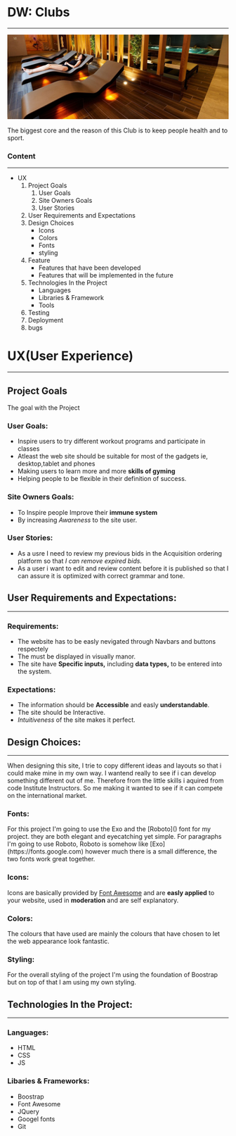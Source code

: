 # DW: Clubs

___
![Markdown Logo](assets/images/lady_pool.jpg)
<p>The biggest core and the reason of this Club is to keep people health and to sport.</p>

### Content
___

* UX
    1. Project Goals
        1. User Goals
        2. Site Owners Goals
        3. User Stories
    2. User Requirements and Expectations  
    3. Design Choices
        * Icons
        * Colors
        * Fonts
        * styling 
    4. Feature
        * Features that have been developed
        * Features that will be implemented in the future
    5. Technologies In the Project
        * Languages
        * Libraries & Framework
        * Tools
    6. Testing
    7. Deployment
    8. bugs

# UX(User Experience)
___

## Project Goals

<p>The goal with the Project</p>

### User Goals:

* Inspire users to try different workout programs and participate in classes
* Atleast the web site should be suitable for most of the gadgets ie, desktop,tablet and phones
* Making users to learn more and more **skills of gyming** 
* Helping people to be flexible in their definition of success.

### Site Owners Goals:
* To Inspire people Improve their **immune system**
* By increasing _Awareness_ to the site user.

### User Stories:
* As a usre I need to review my previous bids in the Acquisition ordering platform so that _I can remove expired bids._
* As a user i want to edit and  review content before it is published so that I can assure it is optimized with correct grammar and tone.
## User Requirements and Expectations:
___

### Requirements:
* The website has to be easly nevigated through Navbars and buttons respectely
* The must be displayed in visually manor.
* The site have **Specific inputs,** including __data types,__ to be entered into the system. 
### Expectations:

* The information should be **Accessible** and easly __understandable__.
* The site should be  Interactive.
* *Intuitiveness* of the site makes it perfect.

## Design Choices:
___

<p>When designing this site, I trie to copy different ideas and layouts so that i could make mine in my own way. 
I wantend really to see if i can develop something different out of me. 
Therefore from the little skills i aquired from code Institute Instructors. So me making it wanted to see if it can compete on the international market.<p>

### Fonts:
<p>For this project I'm going to use the Exo and the [Roboto]() font for my project. they are both elegant and eyecatching yet simple. For paragraphs I'm going to use Roboto, Roboto is somehow like [Exo](https://fonts.google.com) however much there is a small difference, the two fonts work great together.<p>

### Icons:
Icons are basically provided by [Font Awesome](https://fontawesome.com/) and are **easly applied** to your website, used in __moderation__ and are self explanatory.

### Colors:
The colours that have used are mainly the colours that have chosen to let the web appearance look fantastic.





### Styling:
For the overall styling of the project I'm using the foundation of Boostrap but on top of that I am using my own styling.


## Technologies In the Project:
___

### Languages:
 * HTML
 * CSS 
 * JS
 
 ### Libaries & Frameworks:
* Boostrap
* Font Awesome
* JQuery
* Googel fonts
* Git
